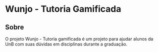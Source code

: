 # Wunjo - Tutoria Gamificada

## Sobre

O projeto Wunjo - Tutoria gamificada é um projeto para ajudar alunos da UnB com suas dúvidas em disciplinas durante a graduação.
